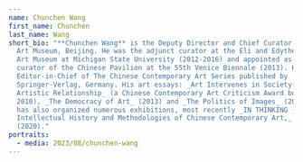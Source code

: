 ```yaml
---
name: Chunchen Wang
first_name: Chunchen
last_name: Wang
short_bio: "**Chunchen Wang** is the Deputy Director and Chief Curator at CAFA
  Art Museum, Beijing. He was the adjunct curator at the Eli and Edythe Broad
  Art Museum at Michigan State University (2012-2016) and appointed as the
  curator of the Chinese Pavilion at the 55th Venice Biennale (2013). He is
  Editor-in-Chief of The Chinese Contemporary Art Series published by
  Springer-Verlag, Germany. His art essays: _Art Intervenes in Society-A New
  Artistic Relationship_ (a Chinese Contemporary Art Criticism Award book,
  2010), _The Democracy of Art_ (2013) and _The Politics of Images_ (2013). He
  has also organized numerous exhibitions, most recently _IN THINKING - The
  Intellectual History and Methodologies of Chinese Contemporary Art,_ Guangdong
  (2020)."
portraits:
  - media: 2023/08/chunchen-wang
---
```

